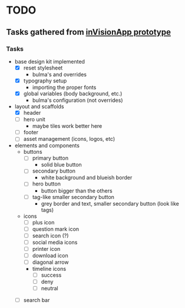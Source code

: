 # TODO

## Tasks gathered from [inVisionApp prototype](https://projects.invisionapp.com/d/main/default/#/console/18405209/382443542/)

### Tasks

- base design kit implemented
  - [x] reset stylesheet
    - bulma's and overrides
  - [x] typography setup
    - importing the proper fonts
  - [x] global variables (body background, etc.)
    - bulma's configuration (not overrides)

- layout and scaffolds
  - [x] header
  - [ ] hero unit
    - maybe tiles work better here
  - [ ] footer
  - [ ] asset management (icons, logos, etc)

- elements and components
  - buttons
    - [ ] primary button
      - solid blue button
    - [ ] secondary button
      - white background and blueish border
    - [ ] hero button
      - button bigger than the others
    - [ ] tag-like smaller secondary button
      - grey border and text, smaller secondary button (look like tags)
  - icons
    - [ ] plus icon
    - [ ] question mark icon
    - [ ] search icon (?)
    - [ ] social media icons
    - [ ] printer icon
    - [ ] download icon
    - [ ] diagonal arrow
    - timeline icons
      - [ ] success
      - [ ] deny
      - [ ] neutral
  - [ ] search bar
  
